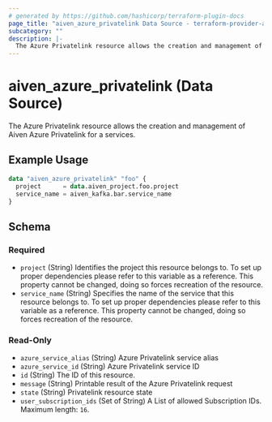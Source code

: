 ```yaml
---
# generated by https://github.com/hashicorp/terraform-plugin-docs
page_title: "aiven_azure_privatelink Data Source - terraform-provider-aiven"
subcategory: ""
description: |-
  The Azure Privatelink resource allows the creation and management of Aiven Azure Privatelink for a services.
---
```


# aiven_azure_privatelink (Data Source)

The Azure Privatelink resource allows the creation and management of Aiven Azure Privatelink for a services.

## Example Usage

```terraform
data "aiven_azure_privatelink" "foo" {
  project      = data.aiven_project.foo.project
  service_name = aiven_kafka.bar.service_name
}
```

<!-- schema generated by tfplugindocs -->
## Schema

### Required

- `project` (String) Identifies the project this resource belongs to. To set up proper dependencies please refer to this variable as a reference. This property cannot be changed, doing so forces recreation of the resource.
- `service_name` (String) Specifies the name of the service that this resource belongs to. To set up proper dependencies please refer to this variable as a reference. This property cannot be changed, doing so forces recreation of the resource.

### Read-Only

- `azure_service_alias` (String) Azure Privatelink service alias
- `azure_service_id` (String) Azure Privatelink service ID
- `id` (String) The ID of this resource.
- `message` (String) Printable result of the Azure Privatelink request
- `state` (String) Privatelink resource state
- `user_subscription_ids` (Set of String) A List of allowed Subscription IDs. Maximum length: `16`.


